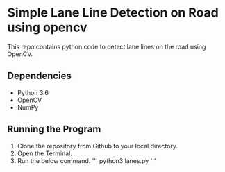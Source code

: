 # Simple Lane Line Detection on Road using opencv

This repo contains python code to detect lane lines on the road using OpenCV.

## Dependencies

* Python 3.6
* OpenCV
* NumPy

## Running the Program

1. Clone the repository from Github to your local directory.
2. Open the Terminal.
3. Run the below command.
'''
python3 lanes.py
'''
